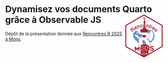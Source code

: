 # Dynamisez vos documents Quarto grâce à Observable JS <a href="https://rr2025.sciencesconf.org/"><img src="src/hex-rr25.png" align="right" height="138"/></a>


Dépôt de la présentation donnée aux [Rencontres R 2025 à Mons](https://rr2025.sciencesconf.org/).
